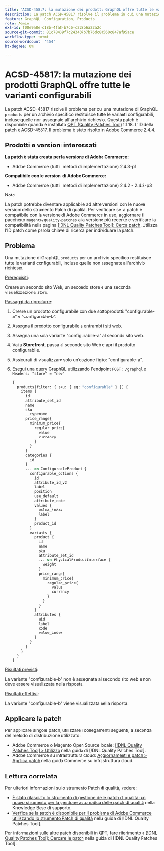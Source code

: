 ```yaml
---
title: 'ACSD-45817: la mutazione dei prodotti GraphQL offre tutte le varianti configurabili'
description: La patch ACSD-45817 risolve il problema in cui una mutazione "products" di GraphQL per un archivio specifico restituisce tutte le varianti configurabili, comprese quelle non assegnate all’archivio richiesto. Questa patch è disponibile quando è installato [Quality Patches Tool (QPT)](https://experienceleague.adobe.com/it/docs/commerce-knowledge-base/kb/announcements/commerce-announcements/magento-quality-patches-released-new-tool-to-self-serve-quality-patches) 1.1.18. L’ID della patch è ACSD-45817. Il problema è stato risolto in Adobe Commerce 2.4.4.
feature: GraphQL, Configuration, Products
role: Admin
exl-id: f00e9a8e-c18b-4fa8-b7c6-c228b6a22a2c
source-git-commit: 81c78439f7c243437b7b76dc80560c847af95ace
workflow-type: tm+mt
source-wordcount: '454'
ht-degree: 0%

---
```


# ACSD-45817: la mutazione dei prodotti GraphQL offre tutte le varianti configurabili

La patch ACSD-45817 risolve il problema per cui una mutazione di GraphQL `products` per un archivio specifico restituisce tutte le varianti configurabili, incluse quelle non assegnate all&#39;archivio richiesto. Questa patch è disponibile quando è installato [QPT (Quality Patches Tool)](https://experienceleague.adobe.com/it/docs/commerce-knowledge-base/kb/announcements/commerce-announcements/magento-quality-patches-released-new-tool-to-self-serve-quality-patches) 1.1.18. L’ID della patch è ACSD-45817. Il problema è stato risolto in Adobe Commerce 2.4.4.

## Prodotti e versioni interessati

**La patch è stata creata per la versione di Adobe Commerce:**

* Adobe Commerce (tutti i metodi di implementazione) 2.4.3-p1

**Compatibile con le versioni di Adobe Commerce:**

* Adobe Commerce (tutti i metodi di implementazione) 2.4.2 - 2.4.3-p3

>[!NOTE]
>
>La patch potrebbe diventare applicabile ad altre versioni con le nuove versioni dello strumento Patch di qualità. Per verificare se la patch è compatibile con la versione di Adobe Commerce in uso, aggiornare il pacchetto `magento/quality-patches` alla versione più recente e verificare la compatibilità nella pagina [[!DNL Quality Patches Tool]: Cerca patch](https://experienceleague.adobe.com/it/docs/commerce-knowledge-base/kb/announcements/commerce-announcements/magento-quality-patches-released-new-tool-to-self-serve-quality-patches). Utilizza l’ID patch come parola chiave di ricerca per individuare la patch.

## Problema

Una mutazione di GraphQL `products` per un archivio specifico restituisce tutte le varianti configurabili, incluse quelle non assegnate all&#39;archivio richiesto.

<u>Prerequisiti</u>:

Creare un secondo sito Web, un secondo store e una seconda visualizzazione store.

<u>Passaggi da riprodurre</u>:

1. Creare un prodotto configurabile con due sottoprodotti: &quot;configurable-a&quot; e &quot;configurable-b&quot;.
1. Assegna il prodotto configurabile a entrambi i siti web.
1. Assegna una sola variante &quot;configurabile-a&quot; al secondo sito web.
1. Vai a **Storefront**, passa al secondo sito Web e apri il prodotto configurabile.
1. Assicurati di visualizzare solo un’opzione figlio: &quot;configurable-a&quot;.
1. Esegui una query GraphQL utilizzando l&#39;endpoint `POST: /graphql` e `Headers: "store" = "new"`

   ```GraphQL
   {
     products(filter: { sku: { eq: "configurable" } }) {
       items {
         id
         attribute_set_id
         name
         sku
         __typename
         price_range{
           minimum_price{
             regular_price{
               value
               currency
             }
           }
         }
         categories {
           id
         }
         ... on ConfigurableProduct {
           configurable_options {
             id
             attribute_id_v2
             label
             position
             use_default
             attribute_code
             values {
               value_index
               label
             }
             product_id
           }
           variants {
             product {
               id
               name
               sku
               attribute_set_id
               ... on PhysicalProductInterface {
                 weight
               }
               price_range{
                 minimum_price{
                   regular_price{
                     value
                     currency
                   }
                 }
               }
             }
             attributes {
               uid
               label
               code
               value_index
             }
           }
         }
       }
     }
   }
   ```

<u>Risultati previsti</u>:

La variante &quot;configurable-b&quot; non è assegnata al secondo sito web e non deve essere visualizzata nella risposta.

<u>Risultati effettivi</u>:

La variante &quot;configurable-b&quot; viene visualizzata nella risposta.

## Applicare la patch

Per applicare singole patch, utilizzare i collegamenti seguenti, a seconda del metodo di distribuzione utilizzato:

* Adobe Commerce o Magento Open Source locale: [[!DNL Quality Patches Tool] > Utilizzo](/help/tools/quality-patches-tool/usage.md) nella guida di [!DNL Quality Patches Tool].
* Adobe Commerce su infrastruttura cloud: [Aggiornamenti e patch > Applica patch](https://experienceleague.adobe.com/docs/commerce-cloud-service/user-guide/develop/upgrade/apply-patches.html?lang=it) nella guida Commerce su infrastruttura cloud.

## Lettura correlata

Per ulteriori informazioni sullo strumento Patch di qualità, vedere:

* [È stato rilasciato lo strumento di gestione delle patch di qualità: un nuovo strumento per la gestione automatica delle patch di qualità](https://experienceleague.adobe.com/it/docs/commerce-knowledge-base/kb/announcements/commerce-announcements/magento-quality-patches-released-new-tool-to-self-serve-quality-patches) nella Knowledge Base di supporto.
* [Verifica se la patch è disponibile per il problema di Adobe Commerce utilizzando lo strumento Patch di qualità](/help/tools/quality-patches-tool/patches-available-in-qpt/check-patch-for-magento-issue-with-magento-quality-patches.md) nella guida di [!DNL Quality Patches Tool].

Per informazioni sulle altre patch disponibili in QPT, fare riferimento a [[!DNL Quality Patches Tool]: Cercare le patch](https://experienceleague.adobe.com/tools/commerce-quality-patches/index.html?lang=it) nella guida di [!DNL Quality Patches Tool].
